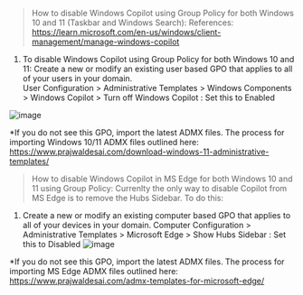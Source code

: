> How to disable Windows Copilot using Group Policy for both Windows 10 and 11 (Taskbar and Windows Search):
References: https://learn.microsoft.com/en-us/windows/client-management/manage-windows-copilot

1. To disable Windows Copilot using Group Policy for both Windows 10 and 11: Create a new or modify an existing user based GPO that applies to all of your users in your domain.  
  User Configuration > Administrative Templates > Windows Components > Windows Copilot > Turn off Windows Copilot : Set this to Enabled

  ![image](https://github.com/msab05/Disabling-Windows-Copilot/assets/61631832/53be7b05-af24-4fbc-8393-776732e29406)

*If you do not see this GPO, import the latest ADMX files. The process for importing Windows 10/11 ADMX files outlined here: https://www.prajwaldesai.com/download-windows-11-administrative-templates/




> How to disable Windows Copilot in MS Edge for both Windows 10 and 11 using Group Policy:
Currenlty the only way to disable Copilot from MS Edge is to remove the Hubs Sidebar. To do this:

1. Create a new or modify an existing computer based GPO that applies to all of your devices in your domain.
Computer Configuration > Administrative Templates > Microsoft Edge > Show Hubs Sidebar : Set this to Disabled
![image](https://github.com/msab05/Disabling-Windows-Copilot/assets/61631832/54682aba-66da-4755-9323-70db440b91b2)


*If you do not see this GPO, import the latest ADMX files. The process for importing MS Edge ADMX files outlined here: https://www.prajwaldesai.com/admx-templates-for-microsoft-edge/
